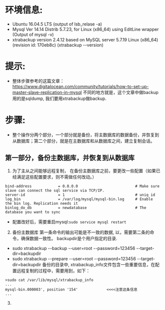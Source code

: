 # 环境信息:
  * Ubuntu 16.04.5 LTS (output of lsb_relase -a)
  * Mysql  Ver 14.14 Distrib 5.7.23, for Linux (x86_64) using  EditLine wrapper  (Output of mysql -v)
  * xtrabackup version 2.4.12 based on MySQL server 5.7.19 Linux (x86_64) (revision id: 170eb8c) (xtrabackup --version)
# 提示:
 * 整体步骤参考的这篇文章：https://www.digitalocean.com/community/tutorials/how-to-set-up-master-slave-replication-in-mysql 不同的地方就是，这个文章中做backup用的是sqldump, 我们要用xtrabackup做backup.
 
# 步骤:
* 整个操作分两个部分，一个部分就是备份，将主数据库的数据备份，并恢复到从数据库；第二个部分，就是在主数据库和从数据库之间，建立复制会话。
## 第一部分，备份主数据库，并恢复到从数据库
1. 为了主从之间能够远程复制， 在备份主数据库之前，要更改一些配置（如果已经满足这些配置要求，则不需做任何改动。）
```
bind-address            = 0.0.0.0                          # Make sure slave can connect the sql service via TCP/IP. 
server-id               = 1                                # uniq id
log_bin                 = /var/log/mysql/mysql-bin.log     # Enable the bin log. Replication needs it
binlog_do_db            = newdatabase                      # The database you want to sync
```
* 配置改好后，需要重启mysql:`sudo service mysql restart`

2. 备份主数据库
第一条命令的输出可能是不一致的数据, 以，需要第二条的命令，确保数据一致性。 backupdir是个用户指定的目录.
* sudo xtrabackup --backup --user=root --password=123456 --target-dir=backupdir
* sudo xtrabackup --prepare --user=root --password=123456 --target-dir=backupdir
备份的目录中, xtrabackup_info文件包含一些重要信息，在配置远程复制的过程中，需要用到，如下：

```
>sudo cat /var/lib/mysql/xtrabackup_info
...
mysql-bin.000003', position '154'             <<<<注意这条信息
...
```

3. 


